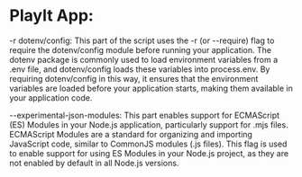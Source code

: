 # PlayIt App:

-r dotenv/config: This part of the script uses the -r (or --require) flag to require the dotenv/config module before running your application. The dotenv package is commonly used to load environment variables from a .env file, and dotenv/config loads these variables into process.env. By requiring dotenv/config in this way, it ensures that the environment variables are loaded before your application starts, making them available in your application code.

--experimental-json-modules: This part enables support for ECMAScript (ES) Modules in your Node.js application, particularly support for .mjs files. ECMAScript Modules are a standard for organizing and importing JavaScript code, similar to CommonJS modules (.js files). This flag is used to enable support for using ES Modules in your Node.js project, as they are not enabled by default in all Node.js versions.
